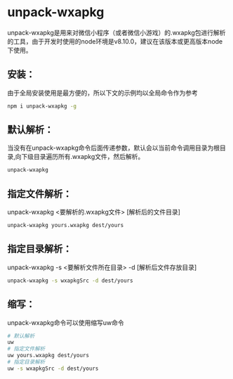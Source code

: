 # unpack-wxapkg

unpack-wxapkg是用来对微信小程序（或者微信小游戏）的.wxapkg包进行解析的工具，由于开发时使用的node环境是v8.10.0，建议在该版本或更高版本node下使用。

## 安装：
由于全局安装使用是最方便的，所以下文的示例均以全局命令作为参考
```bash
npm i unpack-wxapkg -g
```
## 默认解析：
当没有在unpack-wxapkg命令后面传递参数，默认会以当前命令调用目录为根目录,向下级目录遍历所有.wxapkg文件，然后解析。
```bash
unpack-wxapkg
```
## 指定文件解析：
unpack-wxapkg <要解析的.wxapkg文件> [解析后的文件目录]
```bash
unpack-wxapkg yours.wxapkg dest/yours
```
## 指定目录解析：
unpack-wxapkg -s <要解析文件所在目录> -d [解析后文件存放目录]
```bash
unpack-wxapkg -s wxapkgSrc -d dest/yours
```
## 缩写：
unpack-wxapkg命令可以使用缩写uw命令
```bash
# 默认解析
uw
# 指定文件解析
uw yours.wxapkg dest/yours
# 指定目录解析
uw -s wxapkgSrc -d dest/yours
```